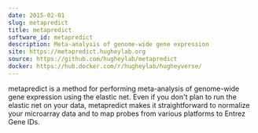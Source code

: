 ```yaml
---
date: 2015-02-01
slug: metapredict
title: metapredict
software_id: metapredict
description: Meta-analysis of genome-wide gene expression
site: https://metapredict.hugheylab.org
source: https://github.com/hugheylab/metapredict
docker: https://hub.docker.com/r/hugheylab/hugheyverse/
---
```


metapredict is a method for performing meta-analysis of genome-wide gene expression using the elastic net. Even if you don't plan to run the elastic net on your data, metapredict makes it straightforward to normalize your microarray data and to map probes from various platforms to Entrez Gene IDs.
